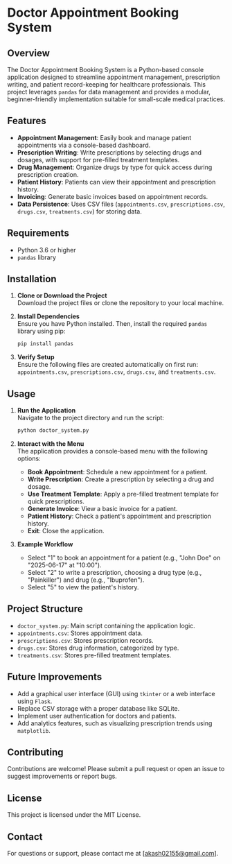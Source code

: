 # Doctor Appointment Booking System

## Overview
The Doctor Appointment Booking System is a Python-based console application designed to streamline appointment management, prescription writing, and patient record-keeping for healthcare professionals. This project leverages `pandas` for data management and provides a modular, beginner-friendly implementation suitable for small-scale medical practices.

## Features
- **Appointment Management**: Easily book and manage patient appointments via a console-based dashboard.
- **Prescription Writing**: Write prescriptions by selecting drugs and dosages, with support for pre-filled treatment templates.
- **Drug Management**: Organize drugs by type for quick access during prescription creation.
- **Patient History**: Patients can view their appointment and prescription history.
- **Invoicing**: Generate basic invoices based on appointment records.
- **Data Persistence**: Uses CSV files (`appointments.csv`, `prescriptions.csv`, `drugs.csv`, `treatments.csv`) for storing data.

## Requirements
- Python 3.6 or higher
- `pandas` library

## Installation
1. **Clone or Download the Project**  
   Download the project files or clone the repository to your local machine.

2. **Install Dependencies**  
   Ensure you have Python installed. Then, install the required `pandas` library using pip:
   ```bash
   pip install pandas
   ```

3. **Verify Setup**  
   Ensure the following files are created automatically on first run: `appointments.csv`, `prescriptions.csv`, `drugs.csv`, and `treatments.csv`.

## Usage
1. **Run the Application**  
   Navigate to the project directory and run the script:
   ```bash
   python doctor_system.py
   ```

2. **Interact with the Menu**  
   The application provides a console-based menu with the following options:
   - **Book Appointment**: Schedule a new appointment for a patient.
   - **Write Prescription**: Create a prescription by selecting a drug and dosage.
   - **Use Treatment Template**: Apply a pre-filled treatment template for quick prescriptions.
   - **Generate Invoice**: View a basic invoice for a patient.
   - **Patient History**: Check a patient's appointment and prescription history.
   - **Exit**: Close the application.

3. **Example Workflow**  
   - Select "1" to book an appointment for a patient (e.g., "John Doe" on "2025-06-17" at "10:00").
   - Select "2" to write a prescription, choosing a drug type (e.g., "Painkiller") and drug (e.g., "Ibuprofen").
   - Select "5" to view the patient's history.

## Project Structure
- `doctor_system.py`: Main script containing the application logic.
- `appointments.csv`: Stores appointment data.
- `prescriptions.csv`: Stores prescription records.
- `drugs.csv`: Stores drug information, categorized by type.
- `treatments.csv`: Stores pre-filled treatment templates.

## Future Improvements
- Add a graphical user interface (GUI) using `tkinter` or a web interface using `Flask`.
- Replace CSV storage with a proper database like SQLite.
- Implement user authentication for doctors and patients.
- Add analytics features, such as visualizing prescription trends using `matplotlib`.

## Contributing
Contributions are welcome! Please submit a pull request or open an issue to suggest improvements or report bugs.

## License
This project is licensed under the MIT License.

## Contact
For questions or support, please contact me at [akash02155@gmail.com].
